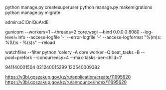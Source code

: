 python manage.py createsuperuser
python manage.py makemigrations
python manage.py migrate

admin:aCiOnIQuArdE

gunicorn --workers=1 --threads=2 core.wsgi --bind 0.0.0.0:8080 --log-level=info --access-logfile '-' --error-logfile '-' --access-logformat "%(m)s: %(U)s - %(s)s" --reload

watchfiles --filter python 'celery -A core worker -Q beat_tasks -B --pool=prefork --concurrency=4 --max-tasks-per-child=1'

941140001504
021240015299
120540009382

https://v3bl.goszakup.gov.kz/ru/application/create/11695620
https://v3bl.goszakup.gov.kz/ru/announce/index/11695620